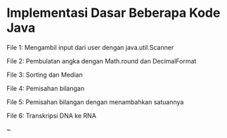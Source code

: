 # Implementasi Dasar Beberapa Kode Java

File 1: Mengambil input dari user dengan java.util.Scanner

File 2: Pembulatan angka dengan Math.round dan DecimalFormat

File 3: Sorting dan Median

File 4: Pemisahan bilangan

File 5: Pemisahan bilangan dengan menambahkan satuannya

File 6: Transkripsi DNA ke RNA

~
